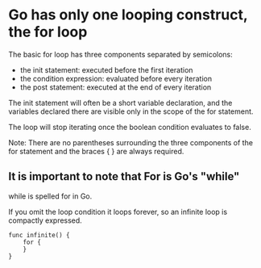 # Go has only one looping construct, the for loop

The basic for loop has three components separated by semicolons:

- the init statement: executed before the first iteration
- the condition expression: evaluated before every iteration
- the post statement: executed at the end of every iteration

The init statement will often be a short variable declaration, and the variables declared there are visible only in the scope of the for statement.

The loop will stop iterating once the boolean condition evaluates to false.

Note: There are no parentheses surrounding the three components of the for statement and the braces { } are always required.

## It is important to note that For is Go's "while"
while is spelled for in Go.

If you omit the loop condition it loops forever, so an infinite loop is compactly expressed.

    func infinite() {
        for {
        }
    }
